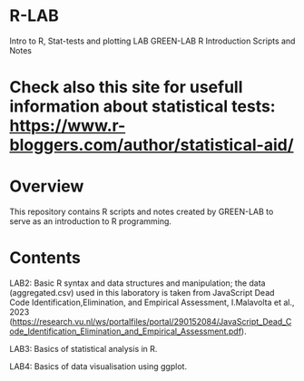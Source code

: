 # R-LAB
Intro to R, Stat-tests and plotting LAB 
GREEN-LAB R Introduction Scripts and Notes
# Check also this site for usefull information about statistical tests: https://www.r-bloggers.com/author/statistical-aid/
# Overview
This repository contains R scripts and notes created by GREEN-LAB to serve as an introduction to R programming. 
# Contents
LAB2: Basic R syntax and data structures and manipulation; the data (aggregated.csv) used in this laboratory is taken from JavaScript Dead Code Identification,Elimination, and Empirical Assessment, I.Malavolta et al., 2023
(https://research.vu.nl/ws/portalfiles/portal/290152084/JavaScript_Dead_Code_Identification_Elimination_and_Empirical_Assessment.pdf).

LAB3: Basics of statistical analysis in R.

LAB4: Basics of data visualisation using ggplot.
